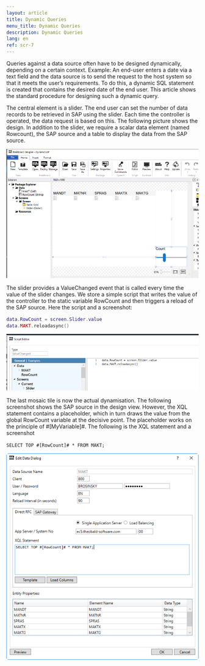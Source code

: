 ```yaml
---
layout: article
title: Dynamic Queries
menu_title: Dynamic Queries
description: Dynamic Queries
lang: en
ref: scr-7
---
```

Queries against a data source often have to be designed dynamically, depending on a certain context. Example: An end-user enters a date via a text field and the data source is to send the request to the host system so that it meets the user’s requirements. To do this, a dynamic SQL statement is created that contains the desired date of the end user. This article shows the standard procedure for designing such a dynamic query.

The central element is a slider. The end user can set the number of data records to be retrieved in SAP using the slider. Each time the controller is operated, the data request is based on this. The following picture shows the design. In addition to the slider, we require a scalar data element (named Rowcount), the SAP source and a table to display the data from the SAP source.

![image_1](/assets/images/scripting/queries/misc_dynamische_Abfrage_01.png)

The slider provides a ValueChanged event that is called every time the value of the slider changes. We store a simple script that writes the value of the controller to the static variable RowCount and then triggers a reload of the SAP source. Here the script and a screenshot:

```lua
data.RowCount = screen.Slider.value
data.MAKT.reloadasync()
```

![image_1](/assets/images/scripting/queries/misc_dynamische_Abfrage_02.png)

The last mosaic tile is now the actual dynamisation. The following screenshot shows the SAP source in the design view. However, the XQL statement contains a placeholder, which in turn draws the value from the global RowCount variable at the decisive point. The placeholder works on the principle of #[MyVariable]#. The following is the XQL statement and a screenshot

`SELECT TOP #[RowCount]# * FROM MAKT;`

![image_1](/assets/images/scripting/queries/misc_dynamische_Abfrage_03.png)

